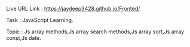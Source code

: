 Live URL Link : https://jaydeep3428.github.io/Fronted/

Task : JavaScript Learning.

Topic : Js array methods,Js array search methods,Js array sort,Js array const,Js date.
